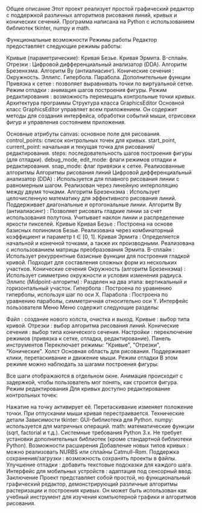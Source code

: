 Общее описание
Этот проект реализует простой графический редактор с поддержкой различных алгоритмов рисования линий, кривых и конических сечений. Программа написана на Python с использованием библиотек tkinter, numpy и math.

Функциональные возможности
Режимы работы
Редактор предоставляет следующие режимы работы:

Кривые (параметрические):
Кривая Безье.
Кривая Эрмита.
B-сплайн.
Отрезки :
Цифровой дифференциальный анализатор (DDA).
Алгоритм Брезенхэма.
Алгоритм Ву (антиалиасинг).
Конические сечения :
Окружность.
Эллипс.
Гипербола.
Парабола.
Дополнительные функции
Привязка к сетке : позволяет выравнивать точки по виртуальной сетке.
Режим отладки : анимация шагов построения фигуры.
Режим редактирования : возможность перемещать контрольные точки кривых.
Архитектура программы
Структура класса GraphicsEditor
Основной класс GraphicsEditor управляет всем приложением. Он содержит методы для создания интерфейса, обработки событий мыши, отрисовки фигур и управления состоянием приложения.

Основные атрибуты
canvas: основное поле для рисования.
control_points: список контрольных точек для кривых.
start_point, current_point: начальная и текущая точка для рисования/редактирования.
steps: последовательность шагов построения фигуры (для отладки).
debug_mode, edit_mode: флаги режимов отладки и редактирования.
snap_mode: флаг привязки к сетке.
Реализованные алгоритмы
Алгоритмы рисования линий
Цифровой дифференциальный анализатор (DDA) :
Используется для плавного рисования линии с равномерным шагом.
Реализован через линейную интерполяцию между двумя точками.
Алгоритм Брезенхэма :
Использует целочисленную математику для эффективного рисования линий.
Поддерживает диагональные и ортогональные линии.
Алгоритм Ву (антиалиасинг) :
Позволяет рисовать гладкие линии за счет использования полутона.
Учитывает наклон линии и распределение яркости пикселей.
Кривые
Кривая Безье :
Построена на основе базисных полиномов Безье.
Реализована через комбинаторный коэффициент и параметр t ∈ [0, 1].
Кривая Эрмита :
Определяется начальной и конечной точками, а также их производными.
Реализована с использованием матрицы преобразования Эрмита.
B-сплайн :
Использует рекуррентные базисные функции для построения гладкой кривой.
Подходит для составления сложных форм из нескольких участков.
Конические сечения
Окружность (алгоритм Брезенхэма) :
Использует симметрию окружности и условия изменения радиуса.
Эллипс (Midpoint-алгоритм) :
Разделен на два этапа: вертикальный и горизонтальный участок.
Гипербола :
Построена по уравнению гиперболы, используя шаг по оси X.
Парабола :
Построена по уравнению параболы, симметричная относительно оси Y.
Интерфейс пользователя
Меню
Меню содержит следующие разделы:

Файл : создание нового холста, очистка и выход.
Кривые : выбор типа кривой.
Отрезки : выбор алгоритма рисования линий.
Конические сечения : выбор типа конического сечения.
Настройки : переключение режимов (привязка к сетке, отладка, редактирование).
Панель инструментов
Переключает режимы: "Кривые", "Отрезки", "Конические".
Холст
Основная область для рисования.
Поддерживает клики, перетаскивание и движение мыши.
Режим отладки
В этом режиме можно наблюдать за шагами построения фигуры:

Все шаги отображаются в отдельном окне.
Анимация происходит с задержкой, чтобы пользователь мог понять, как строится фигура.
Режим редактирования
Для кривых доступно редактирование контрольных точек:

Нажатие на точку активирует её.
Перетаскивание изменяет положение точки.
При отпускании мыши кривая перестраивается.
Технические детали
Зависимости
tkinter: GUI-библиотека для Python.
numpy: используется для матричных операций.
math: математические функции (sqrt, factorial и т.д.).
Системные требования
Python 3.x.
Не требует установки дополнительных библиотек (кроме стандартной библиотеки Python).
Возможности расширения
Добавление новых типов кривых : можно реализовать NURBS или сплайны Catmull–Rom.
Поддержка сохранения/загрузки : возможность сохранять проекты в файлы.
Улучшение отладки : добавить текстовые подсказки для каждого шага.
Интерфейс для мобильных устройств : адаптация под сенсорный ввод.
Заключение
Проект представляет собой простой, но функциональный графический редактор, демонстрирующий различные алгоритмы растеризации и построения кривых. Он может быть использован как учебный инструмент для изучения компьютерной графики и алгоритмов рисования.
